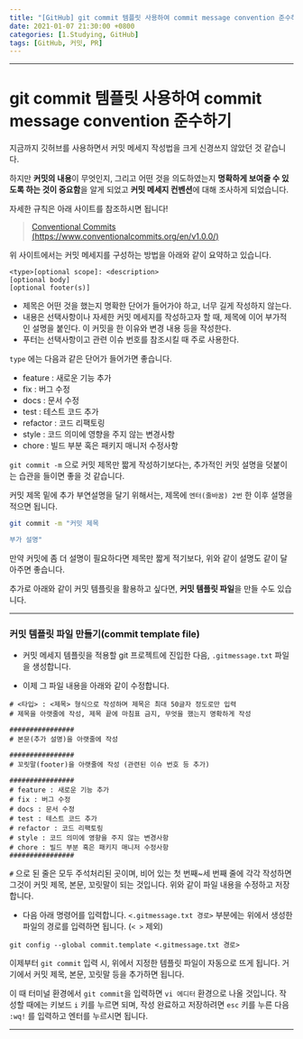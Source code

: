 ```yaml
---
title: "[GitHub] git commit 템플릿 사용하여 commit message convention 준수하기"
date: 2021-01-07 21:30:00 +0800
categories: [1.Studying, GitHub]
tags: [GitHub, 커밋, PR]
---
```


---

# **git commit 템플릿 사용하여 commit message convention 준수하기**

지금까지 깃허브를 사용하면서 커밋 메세지 작성법을 크게 신경쓰지 않았던 것 같습니다.

하지만 **커밋의 내용**이 무엇인지, 그리고 어떤 것을 의도하였는지 **명확하게 보여줄 수 있도록 하는 것이 중요함**을 알게 되었고 **커밋 메세지 컨벤션**에 대해 조사하게 되었습니다.

자세한 규칙은 아래 사이트를 참조하시면 됩니다!

> [Conventional Commits (https://www.conventionalcommits.org/en/v1.0.0/)](https://www.conventionalcommits.org/en/v1.0.0/)

위 사이트에서는 커밋 메세지를 구성하는 방법을 아래와 같이 요약하고 있습니다.

```
<type>[optional scope]: <description>
[optional body]
[optional footer(s)]
```

- 제목은 어떤 것을 했는지 명확한 단어가 들어가야 하고, 너무 길게 작성하지 않는다.
- 내용은 선택사항이나 자세한 커밋 메세지를 작성하고자 할 때, 제목에 이어 부가적인 설명을 붙인다. 이 커밋을 한 이유와 변경 내용 등을 작성한다.
- 푸터는 선택사항이고 관련 이슈 번호를 참조시킬 때 주로 사용한다.

`type` 에는 다음과 같은 단어가 들어가면 좋습니다.

- feature : 새로운 기능 추가
- fix : 버그 수정
- docs : 문서 수정
- test : 테스트 코드 추가
- refactor : 코드 리팩토링
- style : 코드 의미에 영향을 주지 않는 변경사항
- chore : 빌드 부분 혹은 패키지 매니저 수정사항

`git commit -m` 으로 커밋 제목만 짧게 작성하기보다는, 추가적인 커밋 설명을 덧붙이는 습관을 들이면 좋을 것 같습니다.

커밋 제목 밑에 추가 부연설명을 달기 위해서는, 제목에 `엔터(줄바꿈) 2번` 한 이후 설명을 적으면 됩니다.

```bash
git commit -m "커밋 제목

부가 설명"
```

만약 커밋에 좀 더 설명이 필요하다면 제목만 짧게 적기보다, 위와 같이 설명도 같이 달아주면 좋습니다.

추가로 아래와 같이 커밋 템플릿을 활용하고 싶다면, **커밋 템플릿 파일**을 만들 수도 있습니다.

---

### **커밋 템플릿 파일 만들기(commit template file)**

- 커밋 메세지 템플릿을 적용할 git 프로젝트에 진입한 다음, `.gitmessage.txt` 파일을 생성합니다.

- 이제 그 파일 내용을 아래와 같이 수정합니다.

```
# <타입> : <제목> 형식으로 작성하며 제목은 최대 50글자 정도로만 입력
# 제목을 아랫줄에 작성, 제목 끝에 마침표 금지, 무엇을 했는지 명확하게 작성

################
# 본문(추가 설명)을 아랫줄에 작성

################
# 꼬릿말(footer)을 아랫줄에 작성 (관련된 이슈 번호 등 추가)

################
# feature : 새로운 기능 추가
# fix : 버그 수정
# docs : 문서 수정
# test : 테스트 코드 추가
# refactor : 코드 리팩토링
# style : 코드 의미에 영향을 주지 않는 변경사항
# chore : 빌드 부분 혹은 패키지 매니저 수정사항
################
```

`#` 으로 된 줄은 모두 주석처리된 곳이며, 비어 있는 첫 번째~세 번째 줄에 각각 작성하면 그것이 커밋 제목, 본문, 꼬릿말이 되는 것입니다. 위와 같이 파일 내용을 수정하고 저장합니다.

- 다음 아래 명령어를 입력합니다. `<.gitmessage.txt 경로>` 부분에는 위에서 생성한 파일의 경로를 입력하면 됩니다. (`< >` 제외)

```
git config --global commit.template <.gitmessage.txt 경로>
```

이제부터 `git commit` 입력 시, 위에서 지정한 템플릿 파일이 자동으로 뜨게 됩니다. 거기에서 커밋 제목, 본문, 꼬릿말 등을 추가하면 됩니다.

이 때 터미널 환경에서 `git commit`을 입력하면 `vi 에디터` 환경으로 나올 것입니다. 작성할 때에는 키보드 `i` 키를 누르면 되며, 작성 완료하고 저장하려면 `esc` 키를 누른 다음 `:wq!` 를 입력하고 엔터를 누르시면 됩니다.

---
